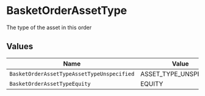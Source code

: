 # BasketOrderAssetType

The type of the asset in this order


## Values

| Name                                       | Value                                      |
| ------------------------------------------ | ------------------------------------------ |
| `BasketOrderAssetTypeAssetTypeUnspecified` | ASSET_TYPE_UNSPECIFIED                     |
| `BasketOrderAssetTypeEquity`               | EQUITY                                     |